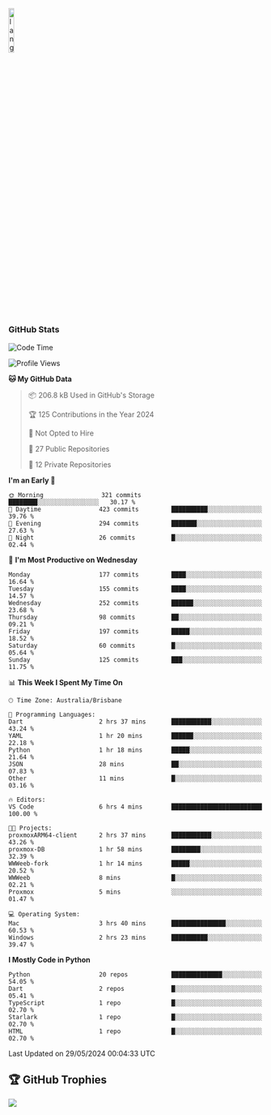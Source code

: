 <p align="left"><img width=15%" src="https://github.com/alansmathew/alansmathew/raw/master/lang.gif" alt="lang image here" /></p>

# <h3 align="left">GitHub Stats</h3>

<!--START_SECTION:waka-->
![Code Time](http://img.shields.io/badge/Code%20Time-402%20hrs%2025%20mins-blue)

![Profile Views](http://img.shields.io/badge/Profile%20Views-1-blue)

**🐱 My GitHub Data** 

> 📦 206.8 kB Used in GitHub's Storage 
 > 
> 🏆 125 Contributions in the Year 2024
 > 
> 🚫 Not Opted to Hire
 > 
> 📜 27 Public Repositories 
 > 
> 🔑 12 Private Repositories 
 > 
**I'm an Early 🐤** 

```text
🌞 Morning                321 commits         ████████░░░░░░░░░░░░░░░░░   30.17 % 
🌆 Daytime                423 commits         ██████████░░░░░░░░░░░░░░░   39.76 % 
🌃 Evening                294 commits         ███████░░░░░░░░░░░░░░░░░░   27.63 % 
🌙 Night                  26 commits          █░░░░░░░░░░░░░░░░░░░░░░░░   02.44 % 
```
📅 **I'm Most Productive on Wednesday** 

```text
Monday                   177 commits         ████░░░░░░░░░░░░░░░░░░░░░   16.64 % 
Tuesday                  155 commits         ████░░░░░░░░░░░░░░░░░░░░░   14.57 % 
Wednesday                252 commits         ██████░░░░░░░░░░░░░░░░░░░   23.68 % 
Thursday                 98 commits          ██░░░░░░░░░░░░░░░░░░░░░░░   09.21 % 
Friday                   197 commits         █████░░░░░░░░░░░░░░░░░░░░   18.52 % 
Saturday                 60 commits          █░░░░░░░░░░░░░░░░░░░░░░░░   05.64 % 
Sunday                   125 commits         ███░░░░░░░░░░░░░░░░░░░░░░   11.75 % 
```


📊 **This Week I Spent My Time On** 

```text
🕑︎ Time Zone: Australia/Brisbane

💬 Programming Languages: 
Dart                     2 hrs 37 mins       ███████████░░░░░░░░░░░░░░   43.24 % 
YAML                     1 hr 20 mins        ██████░░░░░░░░░░░░░░░░░░░   22.18 % 
Python                   1 hr 18 mins        █████░░░░░░░░░░░░░░░░░░░░   21.64 % 
JSON                     28 mins             ██░░░░░░░░░░░░░░░░░░░░░░░   07.83 % 
Other                    11 mins             █░░░░░░░░░░░░░░░░░░░░░░░░   03.16 % 

🔥 Editors: 
VS Code                  6 hrs 4 mins        █████████████████████████   100.00 % 

🐱‍💻 Projects: 
proxmoxARM64-client      2 hrs 37 mins       ███████████░░░░░░░░░░░░░░   43.26 % 
proxmox-DB               1 hr 58 mins        ████████░░░░░░░░░░░░░░░░░   32.39 % 
WWWeeb-fork              1 hr 14 mins        █████░░░░░░░░░░░░░░░░░░░░   20.52 % 
WWWeeb                   8 mins              █░░░░░░░░░░░░░░░░░░░░░░░░   02.21 % 
Proxmox                  5 mins              ░░░░░░░░░░░░░░░░░░░░░░░░░   01.47 % 

💻 Operating System: 
Mac                      3 hrs 40 mins       ███████████████░░░░░░░░░░   60.53 % 
Windows                  2 hrs 23 mins       ██████████░░░░░░░░░░░░░░░   39.47 % 
```

**I Mostly Code in Python** 

```text
Python                   20 repos            ██████████████░░░░░░░░░░░   54.05 % 
Dart                     2 repos             █░░░░░░░░░░░░░░░░░░░░░░░░   05.41 % 
TypeScript               1 repo              █░░░░░░░░░░░░░░░░░░░░░░░░   02.70 % 
Starlark                 1 repo              █░░░░░░░░░░░░░░░░░░░░░░░░   02.70 % 
HTML                     1 repo              █░░░░░░░░░░░░░░░░░░░░░░░░   02.70 % 
```




 Last Updated on 29/05/2024 00:04:33 UTC
<!--END_SECTION:waka-->

## 🏆 GitHub Trophies

![](https://github-profile-trophy.vercel.app/?username=samh06&theme=discord&no-frame=true&no-bg=false&margin-w=4)
